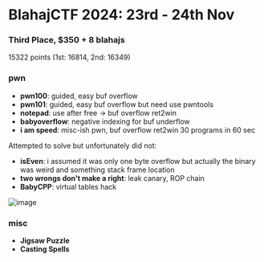 # BlahajCTF 2024: 23rd - 24th Nov 
### Third Place, $350 + 8 blahajs
15322 points (1st: 16814, 2nd: 16349)

### pwn
- **pwn100**: guided, easy buf overflow
- **pwn101**: guided, easy buf overflow but need use pwntools
- **notepad**: use after free -> buf overflow ret2win
- **babyoverflow**: negative indexing for buf underflow
- **i am speed**: misc-ish pwn, buf overflow ret2win 30 programs in 60 sec

Attempted to solve but unfortunately did not:
- **isEven**: i assumed it was only one byte overflow but actually the binary was weird and something stack frame location
- **two wrongs don't make a right**: leak canary, ROP chain
- **BabyCPP**: virtual tables hack


![image](https://github.com/user-attachments/assets/f6cbe5ff-22c8-4d17-8bfa-db04f3d38f5d)

### misc
- **Jigsaw Puzzle**
- **Casting Spells**
